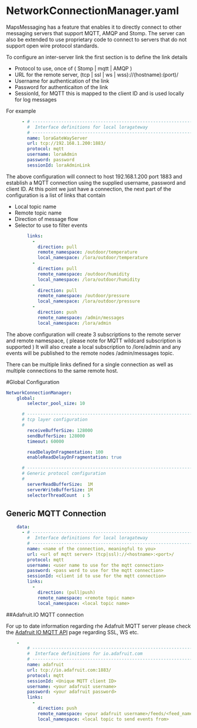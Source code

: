 # NetworkConnectionManager.yaml

MapsMessaging has a feature that enables it to directly connect to other messaging servers that support MQTT, AMQP and Stomp. The server can also be extended to use proprietary code to connect to servers that do not support open wire protocol standards.

To configure an inter-server link the first section is to define the link details

* Protocol to use, once of ( Stomp | mqtt | AMQP )
* URL for the remote server, (tcp | ssl | ws | wss)://(hostname):(port)/
* Username for authentication of the link
* Password for authenticaiton of the link
* SessionId, for MQTT this is mapped to the client ID and is used locally for log messages

For example

```yaml
      - # ---------------------------------------------------------------------------------------------------------
        #  Interface definitions for local loragateway
        # ---------------------------------------------------------------------------------------------------------
        name: loraGateWayServer
        url: tcp://192.168.1.200:1883/
        protocol: mqtt
        username: loraAdmin
        password: password
        sessionId: loraAdminLink
```

The above configuration will connect to host 192.168.1.200 port 1883 and establish a MQTT connection using the supplied username, password and client ID.
At this point we just have a connection, the next part of the configuration is a list of links that contain 

* Local topic name
* Remote topic name
* Direction of message flow
* Selector to use to filter events

```yaml
        links:
          -
            direction: pull 
            remote_namespace: /outdoor/temperature
            local_namespace: /lora/outdoor/temperature
          -
            direction: pull
            remote_namespace: /outdoor/humidity
            local_namespace: /lora/outdoor/humidity
          -
            direction: pull
            remote_namespace: /outdoor/pressure
            local_namespace: /lora/outdoor/pressure
          -
            direction: push
            remote_namespace: /admin/messages
            local_namespace: /lora/admin
```
The above configuration will create 3 subscriptions to the remote server and remote namespace, ( please note for MQTT wildcard subscription is supported )
It will also create a local subscription to /lore/admin and any events will be published to the remote nodes /admin/messages topic.

There can be multiple links defined for a single connection as well as multiple connections to the same remote host.


#Global Configuration


```yaml
NetworkConnectionManager:
    global:
        selector_pool_size: 10

      # ---------------------------------------------------------------------------------------------------------
      # tcp layer configuration
      #
        receiveBufferSize: 128000
        sendBufferSize: 128000
        timeout: 60000

        readDelayOnFragmentation: 100
        enableReadDelayOnFragmentation: true

      # ---------------------------------------------------------------------------------------------------------
      # Generic protocol configuration
      #
        serverReadBufferSize:  1M
        serverWriteBufferSize: 1M
        selectorThreadCount  : 5
```
## Generic MQTT Connection

```yaml
    data:
      - # ---------------------------------------------------------------------------------------------------------
        #  Interface definitions for local loragateway
        # ---------------------------------------------------------------------------------------------------------
        name: <name of the connection, meaningful to you>
        url: <url of mqtt server> (tcp|ssl)://<hostname>:<port>/
        protocol: mqtt
        username: <user name to use for the mqtt connection>
        password: <pass word to use for the mqtt connection>
        sessionId: <client id to use for the mqtt connection>
        links:
          -
            direction: (pull|push) 
            remote_namespace: <remote topic name>
            local_namespace: <local topic name>
```

##Adafruit.IO MQTT connection

For up to date information regarding rhe Adafruit MQTT server please check the [Adafruit IO MQTT API](https://io.adafruit.com/api/docs/mqtt.html#adafruit-io-mqtt-api) page regarding SSL, WS etc.

```yaml
    -
        # ---------------------------------------------------------------------------------------------------------
        #  Interface definitions for io.adafruit.com
        # ---------------------------------------------------------------------------------------------------------
        name: adafruit
        url: tcp://io.adafruit.com:1883/
        protocol: mqtt
        sessionId: <Unique MQTT client ID>
        username: <your adafruit username>
        password: <your adafruit password>
        links:
          -
            direction: push
            remote_namespace: <your adafruit username>/feeds/<feed_name>/json
            local_namespace: <local topic to send events from>
```
